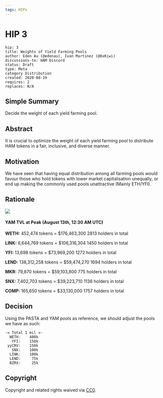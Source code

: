 ```yaml
---
tags: HIPs
---
```

# HIP 3
```
hip: 3
title: Weights of Yield Farming Pools
author: Eden Au (@edenau), Ivan Martinez (@0xKiwi)
discussions-to: HAM Discord
status: Draft
type: Meta
category Distribution
created: 2020-08-19
requires: 2
replaces: N/A
```

## Simple Summary
Decide the weight of each yield farming pool.

## Abstract
It is crucial to optimize the weight of each yield farming pool to distribute HAM tokens in a fair, inclusive, and diverse manner.

## Motivation
We have seen that having equal distribution among all farming pools would favour those who hold tokens with lower market capitalisation unequally, or end up making the commonly used pools unattractive (Mainly ETH/YFI).

## Rationale
![](https://i.imgur.com/wW1mhv1.png)

#### YAM TVL at Peak (August 13th, 12:30 AM UTC)
**WETH:** 452,474 tokens = $176,463,300
2813 holders in total

**LINK:** 6,644,769 tokens = $106,316,304
1450 holders in total

**YFI:** 13,698 tokens = $73,969,200
1272 holders in total

**LEND:** 138,312,258 tokens = $59,474,270
1694 holders in total

**MKR:** 79,870 tokens = $59,103,800
775 holders in total

**SNX:** 7,402,703 tokens = $39,223,710
1136 holders in total

**COMP:** 165,650 tokens = $33,130,000
1757 holders in total

## Decision
Using the PASTA and YAM pools as reference, we should adjust the pools we have as such:
```
-= Total 1 mil =-
  WETH:    400k
   YFI:    150k
 yyCRV:    150k
   SNX:    100k
  LINK:    100k
  LEND:     75k
  BZRX:     25k
  ```

## Copyright
Copyright and related rights waived via [CC0](https://creativecommons.org/publicdomain/zero/1.0/).
